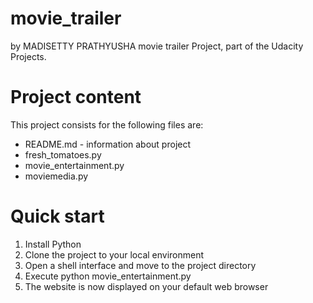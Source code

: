 # movie_trailer

by MADISETTY PRATHYUSHA 
movie trailer Project, part of the Udacity Projects.

# Project content

This project consists for the following files are:

* README.md - information about project
* fresh_tomatoes.py
* movie_entertainment.py
* moviemedia.py

# Quick start
1. Install Python
2. Clone the project to your local environment
3. Open a shell interface and move to the project directory
4. Execute python movie_entertainment.py
5. The website is now displayed on your default web browser
